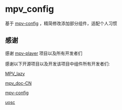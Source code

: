 # mpv_config
基于 [mpv-config](https://github.com/dyphire/mpv-config/) ，精简修改添加部分组件，适配个人习惯

## 感谢
感谢 [mpv-player](https://github.com/mpv-player) 项目以及所有开发者们

感谢以下开源项目以及开发该项目中组件所有开发者们:


[MPV_lazy](https://github.com/hooke007/MPV_lazy)

[mpv_doc-CN](https://github.com/hooke007/mpv_doc-CN)

[mpv-config](https://github.com/dyphire/mpv-config)

[uosc](https://github.com/tomasklaen/uosc)
